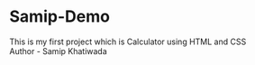 # Samip-Demo
This is my first project which is Calculator using HTML and CSS
<br>
Author - Samip Khatiwada
